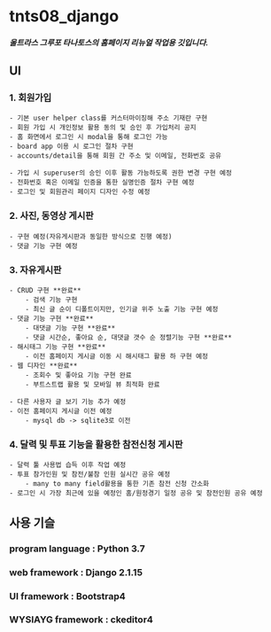 # tnts08_django

##### 울트라스 그루포 타나토스의 홈페이지 리뉴얼 작업용 깃입니다. 

## UI 

### 1. 회원가입
    - 기본 user helper class를 커스터마이징해 주소 기재란 구현
    - 회원 가입 시 개인정보 활용 동의 및 승인 후 가입처리 공지
    - 홈 화면에서 로그인 시 modal을 통해 로그인 가능
    - board app 이용 시 로그인 절차 구현
    - accounts/detail을 통해 회원 간 주소 및 이메일, 전화번호 공유
    
    - 가입 시 superuser의 승인 이후 활동 가능하도록 권한 변경 구현 예정
    - 전화번호 혹은 이메일 인증을 통한 실명인증 절차 구현 예정
    - 로그인 및 회원관리 페이지 디자인 수정 예정

### 2. 사진, 동영상 게시판
    - 구현 예정(자유게시판과 동일한 방식으로 진행 예정)
    - 댓글 기능 구현 예정

### 3. 자유게시판
    - CRUD 구현 **완료**
        - 검색 기능 구현
        - 최신 글 순이 디폴트이지만, 인기글 위주 노출 기능 구현 예정
    - 댓글 기능 구현 **완료**
        - 대댓글 기능 구현 **완료**
        - 댓글 시간순, 좋아요 순, 대댓글 갯수 순 정렬기능 구현 **완료**
    - 해시태그 기능 구현 **완료** 
        - 이전 홈페이지 게시글 이동 시 해시태그 활용 하 구현 예정
    - 웹 디자인 **완료**
        - 조회수 및 좋아요 기능 구현 완료
        - 부트스트랩 활용 및 모바일 뷰 최적화 완료
        
    - 다른 사용자 글 보기 기능 추가 예정
    - 이전 홈페이지 게시글 이전 예정
        - mysql db -> sqlite3로 이전
    

### 4. 달력 및 투표 기능을 활용한 참전신청 게시판
    - 달력 툴 사용법 습득 이후 작업 예정
    - 투표 참가인원 및 참전/불참 인원 실시간 공유 예정
        - many to many field활용을 통한 기존 참전 신청 간소화
    - 로그인 시 가장 최근에 있을 예정인 홈/원정경기 일정 공유 및 참전인원 공유 예정

## 사용 기슬

### program language : Python 3.7
### web framework : Django 2.1.15
### UI framework : Bootstrap4
### WYSIAYG framework : ckeditor4
